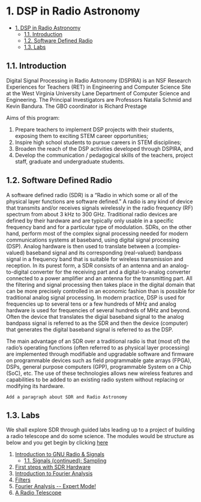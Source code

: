 # 1. DSP in Radio Astronomy

<!-- TOC -->

- [1. DSP in Radio Astronomy](#1-dsp-in-radio-astronomy)
    - [1.1. Introduction](#11-introduction)
    - [1.2. Software Defined Radio](#12-software-defined-radio)
    - [1.3. Labs](#13-labs)

<!-- /TOC -->

## 1.1. Introduction 

Digital Signal Processing in Radio Astronomy (DSPIRA) is an NSF Research Experiences for Teachers (RET) in Engineering and Computer Science Site at the West Virginia University Lane Department of Computer Science and Engineering. The Principal Investigators are Professors Natalia Schmid and Kevin Bandura. The GBO coordinator is Richard Prestage

Aims of this program: 
1. Prepare teachers to implement DSP projects with their students, exposing them to exciting STEM career opportunities;
2. Inspire high school students to pursue careers in STEM disciplines; 
3. Broaden the reach of the DSP activities developed through DSPIRA, and 
4. Develop the communication / pedagogical skills of the teachers, project staff, graduate and undergraduate students. 

## 1.2. Software Defined Radio

A software defined radio (SDR) is a “Radio in which some or all of the physical layer functions are software defined.” A radio is any kind of device that transmits and/or receives signals wirelessly in the radio frequency (RF) spectrum from about 3 kHz to 300 GHz. Traditional radio devices are defined by their hardware and are typically only usable in a specific frequency band and for a particular type of modulation. SDRs, on the other hand, perform most of the complex signal processing needed for modern communications systems at baseband, using digital signal processing (DSP). Analog hardware is then used to translate between a (complex-valued) baseband signal and its corresponding (real-valued) bandpass signal in a frequency band that is suitable for wireless transmission and reception. In its purest form, a SDR consists of an antenna and an analog-to-digital converter for the receiving part and a digital-to-analog converter connected to a power amplifier and an antenna for the transmitting part. All the filtering and signal processing then takes place in the digital domain that can be more precisely controlled in an economic fashion than is possible for traditional analog signal processing. In modern practice, DSP is used for frequencies up to several tens or a few hundreds of MHz and analog hardware is used for frequencies of several hundreds of MHz and beyond. Often the device that translates the digial baseband signal to the analog bandpass signal is referred to as the SDR and then the device (computer) that generates the digital baseband signal is referred to as the DSP.

The main advantage of an SDR over a traditional radio is that (most of) the radio’s operating functions (often referred to as physical layer processing) are implemented through modifiable and upgradable software and firmware on programmable devices such as field programmable gate arrays (FPGA), DSPs, general purpose computers (GPP), programmable System on a Chip (SoC), etc. The use of these technologies allows new wireless features and capabilities to be added to an existing radio system without replacing or modifying its hardware.

```
Add a paragraph about SDR and Radio Astronomy
```

## 1.3. Labs

We shall explore SDR through guided labs leading up to a project of building a radio telescope and do some science.
The modules would be structure as below and you get begin by clicking [here](labs)

1. [Introduction to GNU Radio & Signals](labs/01)
    -   [1.1. Signals (continued): Sampling](labs/01_1)
2. [First steps with SDR Hardware](labs/02)   
3. [Introduction to Fourier Analysis](labs/03)   
4. [Filters](labs/04)   
5. [Fourier Analysis -- Expert Mode!](labs/05)
6. [A Radio Telescope](labs/06)    
